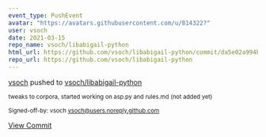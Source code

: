 ```yaml
---
event_type: PushEvent
avatar: "https://avatars.githubusercontent.com/u/814322?"
user: vsoch
date: 2021-03-15
repo_name: vsoch/libabigail-python
html_url: https://github.com/vsoch/libabigail-python/commit/da5e02a994b5398c02562fae24093c4436c6569c
repo_url: https://github.com/vsoch/libabigail-python
---
```


<a href='https://github.com/vsoch' target='_blank'>vsoch</a> pushed to <a href='https://github.com/vsoch/libabigail-python' target='_blank'>vsoch/libabigail-python</a>

<small>tweaks to corpora, started working on asp.py and rules.md (not added yet)

Signed-off-by: vsoch <vsoch@users.noreply.github.com></small>

<a href='https://github.com/vsoch/libabigail-python/commit/da5e02a994b5398c02562fae24093c4436c6569c' target='_blank'>View Commit</a>